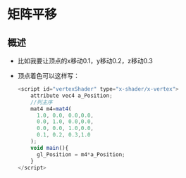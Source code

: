# 矩阵平移

## 概述

+ 比如我要让顶点的x移动0.1，y移动0.2，z移动0.3

+ 顶点着色可以这样写：

  ```js
  <script id="vertexShader" type="x-shader/x-vertex">
      attribute vec4 a_Position;
      //列主序
      mat4 m4=mat4(
        1.0, 0.0, 0.0,0.0,
        0.0, 1.0, 0.0,0.0,
        0.0, 0.0, 1.0,0.0,
        0.1, 0.2, 0.3,1.0
      );
      void main(){
        gl_Position = m4*a_Position;
      }
  </script>
  ```


